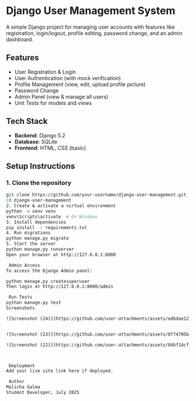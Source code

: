 #  Django User Management System

A simple Django project for managing user accounts with features like registration, login/logout, profile editing, password change, and an admin dashboard.

## Features

-  User Registration & Login
-  User Authentication (with mock verification)
-  Profile Management (view, edit, upload profile picture)
-  Password Change
-  Admin Panel (view & manage all users)
-  Unit Tests for models and views


##  Tech Stack

- **Backend**: Django 5.2
- **Database**: SQLite
- **Frontend**: HTML, CSS (basic)


##  Setup Instructions

### 1. Clone the repository
```bash
git clone https://github.com/your-username/django-user-management.git
cd django-user-management
2. Create & activate a virtual environment
python -m venv venv
venv\Scripts\activate  # On Windows
3. Install dependencies
pip install -r requirements.txt
4. Run migrations
python manage.py migrate
5. Start the server
python manage.py runserver
Open your browser at http://127.0.0.1:8000

 Admin Access
To access the Django Admin panel:

python manage.py createsuperuser
Then login at http://127.0.0.1:8000/admin

 Run Tests
python manage.py test
Screenshots

![Screenshot (24)](https://github.com/user-attachments/assets/edbdae12-8b65-424d-9cad-d3583f930a18)


![Screenshot (23)](https://github.com/user-attachments/assets/8f74705b-6190-43fc-8e4b-7c685d52fb9a)

![Screenshot (22)](https://github.com/user-attachments/assets/04bf14cf-77e6-41a6-a35c-7538a720eaa7)



 Deployment
Add your live site link here if deployed.

 Author
Malicha Galma
Student Developer, July 2025

